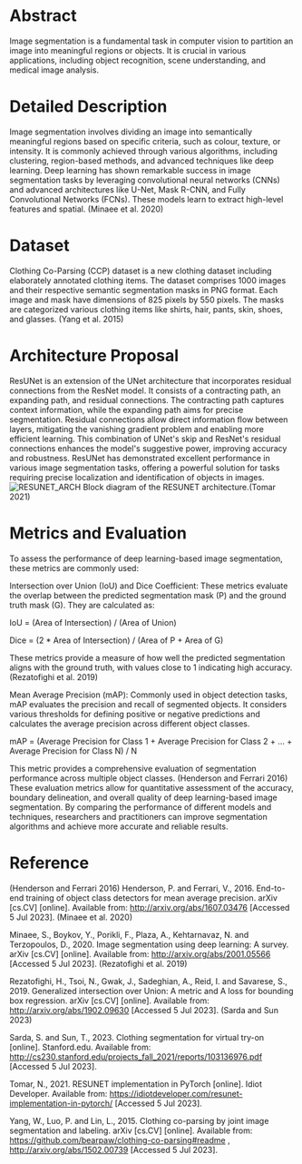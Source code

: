 # Abstract
Image segmentation is a fundamental task in computer vision to partition an image into meaningful regions or objects. It is crucial in various applications, including object recognition, scene understanding, and medical image analysis. 

# Detailed Description
Image segmentation involves dividing an image into semantically meaningful regions based on specific criteria, such as colour, texture, or intensity. It is commonly achieved through various algorithms, including clustering, region-based methods, and advanced techniques like deep learning.
Deep learning has shown remarkable success in image segmentation tasks by leveraging convolutional neural networks (CNNs) and advanced architectures like U-Net, Mask R-CNN, and Fully Convolutional Networks (FCNs). These models learn to extract high-level features and spatial. (Minaee et al. 2020)

# Dataset
Clothing Co-Parsing (CCP) dataset is a new clothing dataset including elaborately annotated clothing items. The dataset comprises 1000 images and their respective semantic segmentation masks in PNG format. Each image and mask have dimensions of 825 pixels by 550 pixels. The masks are categorized various clothing items like shirts, hair, pants, skin, shoes, and glasses. (Yang et al. 2015)

# Architecture Proposal
ResUNet is an extension of the UNet architecture that incorporates residual connections from the ResNet model. It consists of a contracting path, an expanding path, and residual connections. The contracting path captures context information, while the expanding path aims for precise segmentation. Residual connections allow direct information flow between layers, mitigating the vanishing gradient problem and enabling more efficient learning. This combination of UNet's skip and ResNet's residual connections enhances the model's suggestive power, improving accuracy and robustness. ResUNet has demonstrated excellent performance in various image segmentation tasks, offering a powerful solution for tasks requiring precise localization and identification of objects in images.![RESUNET_ARCH](https://github.com/SwarajSingh3005/ASE_Submission/assets/114939556/ed74240d-d7bf-4c65-8fee-7d082136e6f6)
                        Block diagram of the RESUNET architecture.(Tomar 2021)


# Metrics and Evaluation
To assess the performance of deep learning-based image segmentation, these metrics are commonly used:

Intersection over Union (IoU) and Dice Coefficient: These metrics evaluate the overlap between the predicted segmentation mask (P) and the ground truth mask (G). They are calculated as:

IoU = (Area of Intersection) / (Area of Union)

Dice = (2 * Area of Intersection) / (Area of P + Area of G)

These metrics provide a measure of how well the predicted segmentation aligns with the ground truth, with values close to 1 indicating high accuracy. (Rezatofighi et al. 2019)


Mean Average Precision (mAP): Commonly used in object detection tasks, mAP evaluates the precision and recall of segmented objects. It considers various thresholds for defining positive or negative predictions and calculates the average precision across different object classes.

mAP = (Average Precision for Class 1 + Average Precision for Class 2 + ... + Average Precision for Class N) / N


This metric provides a comprehensive evaluation of segmentation performance across multiple object classes. (Henderson and Ferrari 2016)
These evaluation metrics allow for quantitative assessment of the accuracy, boundary delineation, and overall quality of deep learning-based image segmentation. By comparing the performance of different models and techniques, researchers and practitioners can improve segmentation algorithms and achieve more accurate and reliable results.

# Reference
(Henderson and Ferrari 2016)
Henderson, P. and Ferrari, V., 2016. End-to-end training of object class detectors for mean average precision. arXiv [cs.CV] [online]. Available from: http://arxiv.org/abs/1607.03476 [Accessed 5 Jul 2023].
(Minaee et al. 2020)

Minaee, S., Boykov, Y., Porikli, F., Plaza, A., Kehtarnavaz, N. and Terzopoulos, D., 2020. Image segmentation using deep learning: A survey. arXiv [cs.CV] [online]. Available from: http://arxiv.org/abs/2001.05566 [Accessed 5 Jul 2023].
(Rezatofighi et al. 2019)

Rezatofighi, H., Tsoi, N., Gwak, J., Sadeghian, A., Reid, I. and Savarese, S., 2019. Generalized intersection over Union: A metric and A loss for bounding box regression. arXiv [cs.CV] [online]. Available from: http://arxiv.org/abs/1902.09630 [Accessed 5 Jul 2023].
(Sarda and Sun 2023)

Sarda, S. and Sun, T., 2023. Clothing segmentation for virtual try-on [online]. Stanford.edu. Available from: http://cs230.stanford.edu/projects_fall_2021/reports/103136976.pdf [Accessed 5 Jul 2023].

Tomar, N., 2021. RESUNET implementation in PyTorch [online]. Idiot Developer. Available from: https://idiotdeveloper.com/resunet-implementation-in-pytorch/ [Accessed 5 Jul 2023].

Yang, W., Luo, P. and Lin, L., 2015. Clothing co-parsing by joint image segmentation and labeling. arXiv [cs.CV] [online]. Available from: https://github.com/bearpaw/clothing-co-parsing#readme ,  http://arxiv.org/abs/1502.00739 [Accessed 5 Jul 2023].
